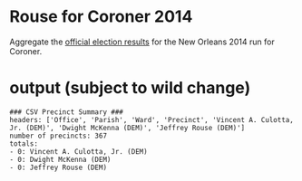 # Rouse for Coroner 2014

Aggregate the [official election results][data] for the New Orleans 2014 run for Coroner.

[data]: http://electionresults.sos.la.gov/graphical/

# output (subject to wild change)

    ### CSV Precinct Summary ###
    headers: ['Office', 'Parish', 'Ward', 'Precinct', 'Vincent A. Culotta, Jr. (DEM)', 'Dwight McKenna (DEM)', 'Jeffrey Rouse (DEM)']
    number of precincts: 367
    totals:
    - 0: Vincent A. Culotta, Jr. (DEM)
    - 0: Dwight McKenna (DEM)
    - 0: Jeffrey Rouse (DEM)


